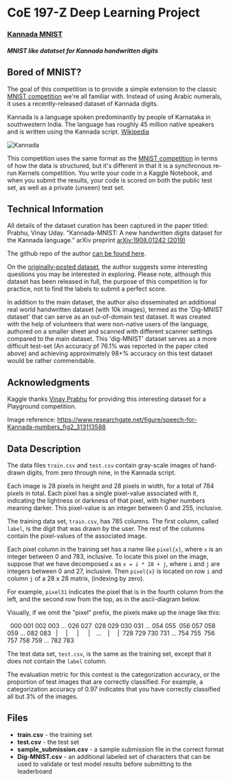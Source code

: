 # CoE 197-Z Deep Learning Project
### [Kannada MNIST](https://www.kaggle.com/c/Kannada-MNIST)
##### MNIST like datatset for Kannada handwritten digits

## Bored of MNIST?
The goal of this competition is to provide a simple extension to the classic [MNIST competition](https://www.kaggle.com/c/digit-recognizer/) we're all familiar with. Instead of using Arabic numerals, it uses a recently-released dataset of Kannada digits.

Kannada is a language spoken predominantly by people of Karnataka in southwestern India. The language has roughly 45 million native speakers and is written using the Kannada script. [Wikipedia](https://en.wikipedia.org/wiki/Kannada)

![Kannada](https://storage.googleapis.com/kaggle-media/competitions/Kannada-MNIST/kannada.png)

This competition uses the same format as the [MNIST competition](https://www.kaggle.com/c/digit-recognizer/) in terms of how the data is structured, but it's different in that it is a synchronous re-run Kernels competition. You write your code in a Kaggle Notebook, and when you submit the results, your code is scored on both the public test set, as well as a private (unseen) test set.

## Technical Information
All details of the dataset curation has been captured in the paper titled: Prabhu, Vinay Uday. "Kannada-MNIST: A new handwritten digits dataset for the Kannada language." arXiv preprint [arXiv:1908.01242 (2019)](https://arxiv.org/abs/1908.01242)

The github repo of the author [can be found here](https://github.com/vinayprabhu/Kannada_MNIST).

On the [originally-posted dataset](https://www.kaggle.com/higgstachyon/kannada-mnist), the author suggests some interesting questions you may be interested in exploring. Please note, although this dataset has been released in full, the purpose of this competition is for practice, not to find the labels to submit a perfect score.

In addition to the main dataset, the author also disseminated an additional real world handwritten dataset (with 10k images), termed as the 'Dig-MNIST dataset' that can serve as an out-of-domain test dataset. It was created with the help of volunteers that were non-native users of the language, authored on a smaller sheet and scanned with different scanner settings compared to the main dataset. This 'dig-MNIST' dataset serves as a more difficult test-set (An accuracy pf 76.1% was reported in the paper cited above) and achieving approximately 98+% accuracy on this test dataset would be rather commendable.

## Acknowledgments
Kaggle thanks [Vinay Prabhu](https://www.kaggle.com/higgstachyon) for providing this interesting dataset for a Playground competition.

Image reference: https://www.researchgate.net/figure/speech-for-Kannada-numbers_fig2_313113588

## Data Description
The data files `train.csv` and `test.csv` contain gray-scale images of hand-drawn digits, from zero through nine, in the Kannada script.

Each image is 28 pixels in height and 28 pixels in width, for a total of 784 pixels in total. Each pixel has a single pixel-value associated with it, indicating the lightness or darkness of that pixel, with higher numbers meaning darker. This pixel-value is an integer between 0 and 255, inclusive.

The training data set, `train.csv`, has 785 columns. The first column, called `label`, is the digit that was drawn by the user. The rest of the columns contain the pixel-values of the associated image.

Each pixel column in the training set has a name like `pixel{x}`, where `x` is an integer between 0 and 783, inclusive. To locate this pixel on the image, suppose that we have decomposed `x` as `x = i * 28 + j`, where `i` and `j` are integers between 0 and 27, inclusive. Then `pixel{x}` is located on row `i` and column `j` of a 28 x 28 matrix, (indexing by zero).

For example, `pixel31` indicates the pixel that is in the fourth column from the left, and the second row from the top, as in the ascii-diagram below.

Visually, if we omit the "pixel" prefix, the pixels make up the image like this:

`
`000 001 002 003 ... 026 027`
`028 029 030 031 ... 054 055`
`056 057 058 059 ... 082 083`
` |`  ` |`   `|`   `|`  `...`  `| `  `|`
`728 729 730 731 ... 754 755`
`756 757 758 759 ... 782 783`
`

The test data set, `test.csv`, is the same as the training set, except that it does not contain the `label` column.

The evaluation metric for this contest is the categorization accuracy, or the proportion of test images that are correctly classified. For example, a categorization accuracy of 0.97 indicates that you have correctly classified all but 3% of the images.

## Files
- **train.csv** - the training set
- **test.csv** - the test set
- **sample_submission.csv** - a sample submission file in the correct format
- **Dig-MNIST.csv** - an additional labeled set of characters that can be used to validate or test model results before submitting to the leaderboard
